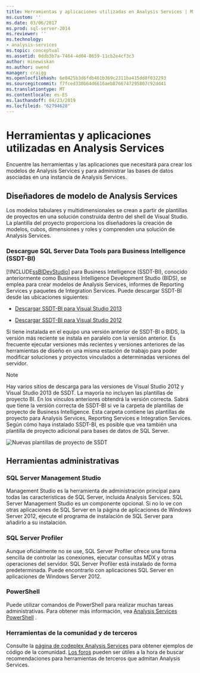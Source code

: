 ```yaml
---
title: Herramientas y aplicaciones utilizadas en Analysis Services | Microsoft Docs
ms.custom: ''
ms.date: 03/06/2017
ms.prod: sql-server-2014
ms.reviewer: ''
ms.technology:
- analysis-services
ms.topic: conceptual
ms.assetid: 0ddb3b7a-7464-4d04-8659-11cb2e4cf3c3
author: minewiskan
ms.author: owend
manager: craigg
ms.openlocfilehash: 6e8425b3d6fdb461b369c2311ba415dd8f032293
ms.sourcegitcommit: f7fced330b64d6616aeb8766747295807c92dd41
ms.translationtype: MT
ms.contentlocale: es-ES
ms.lasthandoff: 04/23/2019
ms.locfileid: "62794628"
---
```

# <a name="tools-and-applications-used-in-analysis-services"></a>Herramientas y aplicaciones utilizadas en Analysis Services
  Encuentre las herramientas y las aplicaciones que necesitará para crear los modelos de Analysis Services y para administrar las bases de datos asociadas en una instancia de Analysis Services.  
  
## <a name="analysis-services-model-designers"></a>Diseñadores de modelo de Analysis Services  
 Los modelos tabulares y multidimensionales se crean a partir de plantillas de proyectos en una solución construida dentro del shell de Visual Studio. La plantilla del proyecto proporciona los diseñadores la creación de modelos, cubos, dimensiones y roles y comprenden una solución de Analysis Services.  
  
### <a name="download-sql-server-data-tools-for-business-intelligence-ssdt-bi"></a>Descargue SQL Server Data Tools para Business Intelligence (SSDT-BI)  
 [!INCLUDE[ssBIDevStudio](../includes/ssbidevstudio-md.md)] para Business Intelligence (SSDT-BI), conocido anteriormente como Business Intelligence Development Studio (BIDS), se emplea para crear modelos de Analysis Services, informes de Reporting Services y paquetes de Integration Services. Puede descargar SSDT-BI desde las ubicaciones siguientes:  
  
-   [Descargar SSDT-BI para Visual Studio 2013](https://go.microsoft.com/fwlink/p/?LinkId=396526)  
  
-   [Descargar SSDT-BI para Visual Studio 2012](https://go.microsoft.com/fwlink/p/?LinkID=273673)  
  
 Si tiene instalada en el equipo una versión anterior de SSDT-BI o BIDS, la versión más reciente se instala en paralelo con la versión anterior. Es frecuente ejecutar versiones más recientes y versiones anteriores de las herramientas de diseño en una misma estación de trabajo para poder modificar soluciones y proyectos vinculados a determinadas versiones del servidor.  
  
> [!NOTE]  
>  Hay varios sitios de descarga para las versiones de Visual Studio 2012 y Visual Studio 2013 de SSDT. La mayoría no incluyen las plantillas de proyecto BI. En los vínculos anteriores obtendrá la versión correcta. Sabrá que tiene la versión correcta de SSDT-BI si ve la carpeta de plantillas de proyecto de Business Intelligence. Esta carpeta contiene las plantillas de proyecto para Analysis Services, Reporting Services e Integration Services. Según cómo haya instalado SSDT-BI, es posible que vea también una plantilla de proyecto adicional para bases de datos de SQL Server.  
  
 ![Nuevas plantillas de proyecto de SSDT](media/ssdt-biprojects.png "Nuevas plantillas de proyecto de SSDT")  
  
## <a name="administrative-tools"></a>Herramientas administrativas  
  
### <a name="sql-server-management-studio"></a>SQL Server Management Studio  
 Management Studio es la herramienta de administración principal para todas las características de SQL Server, incluida Analysis Services. SQL Server Management Studio es un componente opcional. Si no lo ve con otras aplicaciones de SQL Server en la página de aplicaciones de Windows Server 2012, ejecute el programa de instalación de SQL Server para añadirlo a su instalación.  
  
### <a name="sql-server-profiler"></a>SQL Server Profiler  
 Aunque oficialmente no se use, SQL Server Profiler ofrece una forma sencilla de controlar las conexiones, ejecutar consultas MDX y otras operaciones del servidor. SQL Server Profiler está instalado de forma predeterminada. Puede encontrarlo con aplicaciones SQL Server en aplicaciones de Windows Server 2012.  
  
### <a name="powershell"></a>PowerShell  
 Puede utilizar comandos de PowerShell para realizar muchas tareas administrativas. Para obtener más información, vea [Analysis Services PowerShell](analysis-services-powershell.md) .  
  
### <a name="community-and-third-party-tools"></a>Herramientas de la comunidad y de terceros  
 Consulte la [página de codeplex Analysis Services](http://sqlsrvanalysissrvcs.codeplex.com/) para obtener ejemplos de código de la comunidad. [Los foros](http://social.msdn.microsoft.com/Forums/sqlserver/home?forum=sqlanalysisservices) pueden ser útiles a la hora de buscar recomendaciones para herramientas de terceros que admitan Analysis Services.  
  
  

